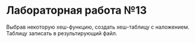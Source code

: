# Лабораторная работа №13
Выбрав некоторую хеш-функцию, создать хеш-таблицу с наложением.
Таблицу записать в результирующий файл.